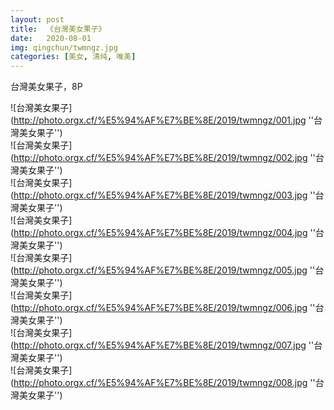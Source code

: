 ```yaml
---
layout: post
title:  《台灣美女果子》
date:   2020-08-01
img: qingchun/twmngz.jpg
categories: [美女, 清纯, 唯美]
---
```


台灣美女果子，8P

![台灣美女果子](http://photo.orgx.cf/%E5%94%AF%E7%BE%8E/2019/twmngz/001.jpg ''台灣美女果子'') <br>
![台灣美女果子](http://photo.orgx.cf/%E5%94%AF%E7%BE%8E/2019/twmngz/002.jpg ''台灣美女果子'') <br>
![台灣美女果子](http://photo.orgx.cf/%E5%94%AF%E7%BE%8E/2019/twmngz/003.jpg ''台灣美女果子'') <br>
![台灣美女果子](http://photo.orgx.cf/%E5%94%AF%E7%BE%8E/2019/twmngz/004.jpg ''台灣美女果子'') <br>
![台灣美女果子](http://photo.orgx.cf/%E5%94%AF%E7%BE%8E/2019/twmngz/005.jpg ''台灣美女果子'') <br>
![台灣美女果子](http://photo.orgx.cf/%E5%94%AF%E7%BE%8E/2019/twmngz/006.jpg ''台灣美女果子'') <br>
![台灣美女果子](http://photo.orgx.cf/%E5%94%AF%E7%BE%8E/2019/twmngz/007.jpg ''台灣美女果子'') <br>
![台灣美女果子](http://photo.orgx.cf/%E5%94%AF%E7%BE%8E/2019/twmngz/008.jpg ''台灣美女果子'') <br>
